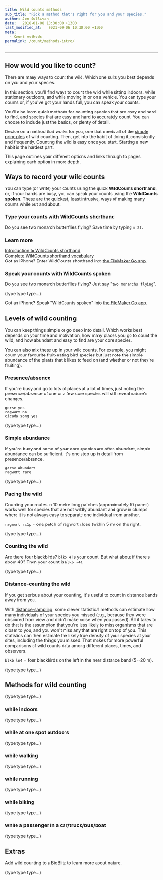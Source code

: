 ```yaml
---
title: Wild counts methods
sub_title: "Pick a method that's right for you and your species."
author: Jon Sullivan
date:   2018-01-08 10:30:00 +1300
last_modified_at:   2021-09-06 10:30:00 +1300
meta: 
  - Count methods
permalink: /count/methods-intro/
---
```


---

## How would you like to count?

There are many ways to count the wild. Which one suits you best depends on you and your species.

In this section, you'll find ways to count the wild while sitting indoors, while stationary outdoors, and while moving in or on a vehicle. You can type your counts or, if you've got your hands full, you can speak your counts.

You'll also learn quick methods for counting species that are easy and hard to find, and species that are easy and hard to accurately count. You can choose to include just the basics, or plenty of detail.

Decide on a method that works for you, one that meets all of the [simple principles](../wildcounts-principles/) of wild counting. Then, get into the habit of doing it, consistently and frequently. Counting the wild is easy once you start. Starting a new habit is the hardest part.

<div class="well">
This page outlines your different options and links through to pages explaining each option in more depth.
</div>

## Ways to record your wild counts

You can type (or write) your counts using the quick **WildCounts shorthand**, or, if your hands are busy, you can speak your counts using the **WildCounts spoken**. These are the quickest, least intrusive, ways of making many counts while out and about.

### Type your counts with **WildCounts shorthand**

Do you see two monarch butterflies flying? Save time by typing `m 2f`.

<div class="panel panel-warning">
    <div class="panel-heading">
        <h3 class="panel-title">Learn more</h3>
    </div>
    <div class="panel-body">
        <a href="../wildcounts-shorthand-intro/">Introduction to WildCounts shorthand</a>
    </div>
    <div class="panel-body">
        <a href="../wildcounts-shorthand-vocab/">Complete WildCounts shorthand vocabulary</a>
    </div>
    <div class="panel-body">
        Got an iPhone? Enter WildCounts shorthand into <a href="../wildcounts-app-FilemakerGo/">the FileMaker Go app</a>.
    </div>
</div>

### Speak your counts with **WildCounts spoken**

Do you see two monarch butterflies flying? Just say "`two monarchs flying`".

(type type type...)

Got an iPhone? Speak "WildCounts spoken" into [the FileMaker Go app](../wildcounts-app-FilemakerGo/).


## Levels of wild counting

You can keep things simple or go deep into detail. Which works best depends on your time and motivation, how many places you go to count the wild, and how abundant and easy to find are your core species. 

You can also mix these up in your wild counts. For example, you might count your favourite fruit-eating bird species but just note the simple abundance of the plants that it likes to feed on (and whether or not they're fruiting).

### Presence/absence

If you're busy and go to lots of places at a lot of times, just noting the presence/absence of one or a few core species will still reveal nature's changes.

`gorse yes`<br />
`ragwort no`<br />
`cicada song yes`

(type type type...)

### Simple abundance

If you're busy and some of your core species are often abundant, simple abundance can be sufficient. It's one step up in detail from presence/absence.

`gorse abundant`<br />
`ragwort rare`

(type type type...)

### Pacing the wild

Counting your routes in 10 metre long patches (approximately 10 paces) works well for species that are not wildly abundant and grow in clumps where it is not always easy to separate one individual from another.

`ragwort rc1p` = one patch of ragwort close (within 5 m) on the right.

(type type type...)

### Counting the wild

Are there four blackbirds? `blkb 4` is your count. But what about if there's about 40? Then your count is `blkb ~40`.

(type type type...)

### Distance-counting the wild

If you get serious about your counting, it's useful to count in distance bands away from you. 

With [distance-sampling](https://en.wikipedia.org/wiki/Distance_sampling), some clever statistical methods can estimate how many individuals of your species you missed (e.g., because they were obscured from view and didn't make noise when you passed). All it takes to do that is the assumption that you're less likely to miss organisms that are closer to you, and you won't miss any that are right on top of you. This statistics can then estimate the likely true density of your species at your sites, including the things you missed. That makes for more powerful comparisons of wild counts data among different places, times, and observers.

`blkb ln4` = four blackbirds on the left in the near distance band (5--20 m).

(type type type...)

## Methods for wild counting

(type type type...)

### while indoors

(type type type...)

### while at one spot outdoors

(type type type...)

### while walking

(type type type...)

### while running

(type type type...)

### while biking

(type type type...)

### while a passenger in a car/truck/bus/boat

(type type type...)

## Extras

Add wild counting to a BioBlitz to learn more about nature.

(type type type...)

